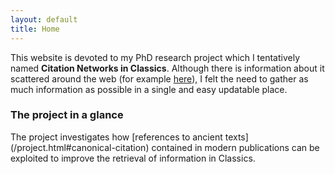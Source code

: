 ```yaml
---
layout: default
title: Home
---
```


This website is devoted to my PhD research project which I tentatively named **Citation Networks in Classics**. Although there is information about it scattered around the web (for example [here](http://wiki.digitalclassicist.org/Extracting_Information_from_Classics_Scholarly_Texts)), I felt the need to gather as much information as possible in a single and easy updatable place.

<h3 class="caps"> The project in a glance </h3>
The project investigates how [references to ancient texts](/project.html#canonical-citation) contained in modern publications can be exploited to improve the retrieval of information in Classics.